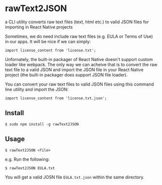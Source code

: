 # rawText2JSON
a CLI utility converts raw text files (text, html etc.) to valid JSON files for importing in React Native projects

Sometimes, we do need include raw text files (e.g. EULA or Terms of Use) in our apps. It will be nice if we can simply:
```
import license_content from 'license.txt';
```
Unfornately, the built-in packager of React Native doesn't support custom loader like webpack. The only way we can acheive that is to convert the raw text file to a valid JSON and import the JSON file in your React Native project (the built-in packager does support JSON file loader).

You can convert your raw text files to valid JSON files using this command line utility and import the JSON:
```
import license_content from 'license.txt.json';
```

## Install
```
$ sudo npm install -g rawText2JSON
```

##  Usage 
```
$ rawText2JSON <file>
```
e.g. Run the following:

```
$ rawText2JSON EULA.txt
```
You will get a valid JOSN file `EULA.txt.json` within the same directory.